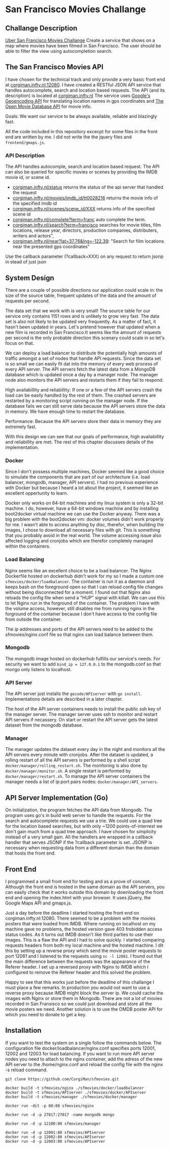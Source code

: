 # San Francisco Movies Challange

## Challange Description
[Uber San Francisco Movies Challange](https://github.com/uber/coding-challenge-tools/blob/master/coding_challenge.md)
Create a service that shows on a map where movies have been filmed in San Francisco. The user should be able to filter the view using autocompletion search.


## The San Francisco Movies API
I have chosen for the technical track and only provide a very basic front end at [corgiman.infty.nl:12080](http://corgiman.infty.nl:12080). I have created a RESTful JSON API service that handles autocomplete, search and location based requests. The API (and its description) is located at [corgiman.infty.nl](http://corgiman.infty.nl/) The service uses [Google's Geoencoding API](https://developers.google.com/maps/documentation/geocoding/) for translating location names in gps coordinates and [The Open Movie Database API](http://www.omdbapi.com/) for movie info.

Goals: We want our service to be always available, reliable and blazingly fast. 

All the code included in this repository excecpt for some files in the front end are written by me. I did not write the the jquery files and `frontend/gmaps.js`.

### API Description
The API handles autocomple, search and location based request. The API can also be queried for specific movies or scenes by providing the IMDB movie id, or scene id.

- [corgiman.infty.nl/status](http://corgiman.infty.nl/status) returns the status of the api server that handled the request
- [corgiman.infty.nl/movies/imdb_id/tt0028216](http://corgiman.infty.nl/movies/imdb_id/tt0028216) returns the movie info of the specified imdb id
- [corgiman.infty.nl/scenes/scene_id/XXX](http://corgiman.infty.nl/scenes/scene_id/XXX) returns info of the specified scene id
- [corgiman.infty.nl/complete?term=franc](http://corgiman.infty.nl/complete?term=franc) auto complete the term.
- [corgiman.infty.nl/search?term=francisco](http://corgiman.infty.nl/search?term=francisco) searches for movie titles, film locations, release year, directors, production companies, distributers, writers and actors",
- [corgiman.infty.nl/near?lat=37.76&lng=-122.39](http://corgiman.infty.nl/near?lat=37.76&lng=-122.39): "Search for film locations near the presented gps coordinates"

Use the callback parameter (?callback=XXX) on any request to return jsonp in stead of just json

## System Design
There are a couple of possible directions our application could scale in: the size of the source table, frequent updates of the data and the amount of requests per second. 

The data set that we work with is very small! The source table for our service only contains 1151 rows and is unlikely to grow very fast. The data set is also not likely to be updated very frequently. As a matter of fact, it hasn't been updated in years. Let's pretend however that updated when a new film is recorded in San Francisco.It seems like the amount of requests per second is the only probable direction this scenary could scale in so let's focus on that. 

We can deploy a load balancer to distribute the potentially high amounts of traffic amongst a set of nodes that handle API requests. Since the data set is so small we can easily fit dat into the memory of every web process of every API server. The API servers fetch the latest data from a MongoDB database which is updated once a day by a manager node. The manager node also monitors the API servers and restarts them if they fail to respond.

High availabillity and reliabillity: If one or a few of the API servers crash the load can be easily handled by the rest of them. The crashed servers are restarted by a monitoring script running on the manager node. If the database fails we can still serve data because the API servers store the data in memory. We have enough time to restart the database. 

Performance: Because the API servers store their data in memory they are extremely fast. 

With this design we can see that our goals of performance, high availabillity and reliabillity are met. The rest of this chapter discusses details of the implementation.

### Docker
Since I don't possess multiple machines, Docker seemed like a good choice to simulate the components that are part of our architecture (i.e. load balancer, mongodb, manager, API servers). I had no previous experience with Docker but because I heard a lot about the project, it seemed like an excellent oppertunity to learn. 

Docker only works on 64-bit machines and my linux system is only a 32-bit machine. I do, however, have a 64-bit windows machine and by installing boot2docker virtual machine we can use the Docker anyway. There was a big problem with the boot2docker vm: docker volumes didn't work properly for me. I wasn't able to access anything by disc, therefor, when building the images, I chose to download all necessary files with git. This is something that you probably avoid in the real world. The volume accessing issue also affected logging and cronjobs which are therefor completely managed within the containers.

### Load Balancing
Nginx seems like an excellent choice to be a load balancer. The Nginx Dockerfile hosted on dockerhub didn't work for my so I made a custom one `sfmovies/docker/loadbalancer`. The container is run it as a daemon and keeps bash on the foreground open so that I can reload config file changes without being disconnected for a moment. I found out that Nginx also reloads the config file when send a "HUP" signal with killall. We can use this to let Nginx run in the forground of the container. The problem I have with the volume access, however, still disables me from running nginx in the forground of the container because I don't have access to the config file from outside the container.

The ip addresses and ports of the API servers need to be added to the sfmovies/nginx.conf file so that nginx can load balance between them.

### Mongodb
The mongodb image hosted on dockerhub fulfills our service's needs. For security we want to add `bind_ip = 127.0.0.1` to the mongodb.conf so that mongo only listens to localhost.
 
### API Server
The API server just installs the `gocode/APIserver` with `go install`. Implementations details are described in a later chapter.

The host of the API server containers needs to install the public ssh key of the manager server. The manager server uses ssh to monitor and restart API servers if necassery. On start or restart the API server gets the latest dataset from the mongodb database.

### Manager
The manager updates the dataset every day in the night and monitors all the API servers every minute with cronjobs. After the dataset is updated, a rolling restart of all the API servers is performed by a shell script `docker/manager/rolling_restart.sh`. The monitoring is also done by `docker/manager/monitor.sh`. A single restart is performed by `docker/manager/restart.sh`. To manage the API server containers the manager needs a list of ip:port pairs nodes: `docker/manager/API_servers`.

## API Server Implementation (Go)
On initialization, the program fetches the API data from Mongodb. The program uses go's in build web server to handle the requests. For the search and autocomplete requests we use a trie. We could use a quad tree for the location based searches, but with only ~1200 points-of-interrest we don't gain much from a quad tree approach. I have chosen for simplicity instead of a very small gain. All the handlers are wrapped in a callback handler that serves JSONP if the ?callback parameter is set. JSONP is necessary when requesting data from a different domain than the domain that hosts the front end.


## Front End
I programmed a small front end for testing and as a prove of concept. Although the front end is hosted in the same domain as the API servers, you can easily check that it works outside this domain by downloading the front end and opening the index.html with your browser. It uses jQuery, the Google Maps API and gmaps.js.

Just a day before the deadline I started hosting the front end on corgiman.infty.nl:12080. There seemed to be a problem with the movies posters that were loaded from IMDB. Where running on localhost on my machine gave no problems, the hosted version gave 403 frobidden access status codes. As it turns out IMDB doesn't like third parties to use their images. This is a flaw the API and I had to solve quickly. I started comparing requests headers from both my local machine and the hosted machine. I dit this by setting up a reverse proxy which send the movie poster requests to port 12081 and I listened to the requests using `nc -l 12081`. I found out that the main difference between the requests was the appearance of the Referer header. I set up a reversed proxy with Nginx to IMDB which I configured to remove the Referer header and this solved the problem.

Happy to see that this works just before the deadline of this challange I must place a few remarks. In production you would not want to use a reverse proxy because IMDB might block the server ip. We could cache the images with Nginx or store them in Mongodb. There are not a lot of movies recorded in San Fransisco so we could just download and store all the movie posters we need. Another solution is to use the OMDB poster API for which you need to donate to get a key.


## Installation
If you want to test the system on a single follow the commands below. The configuration file docker/loadbalancer/nginx.conf specifies ports 12001, 12002 and 12003 for load balancing. If you want to run more API server nodes you need to attach to the nginx container, add the adress of the new API server to the /home/nginx.conf and reload the config file with the nginx -s reload command.

    git clone https://github.com/CorgiMan/sfmovies.git
    
    docker build -t sfmovies/nginx ./sfmovies/docker/loadbalancer
    docker build -t sfmovies/APIserver ./sfmovies/docker/APIserver
    docker build -t sfmovies/manager ./sfmovies/docker/manager
    
    docker run -dit -p 80:80 sfmovies/nginx

    docker run -d -p 27017:27017 -name mongodb mongo

    docker run -d -p 12100:80 sfmovies/manager

    docker run -d -p 12001:80 sfmovies/APIserver
    docker run -d -p 12002:80 sfmovies/APIserver
    docker run -d -p 12003:80 sfmovies/APIserver




